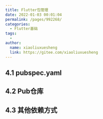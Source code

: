 ```yaml
---
title: Flutter包管理
date: 2022-01-03 00:01:04
permalink: /pages/992268/
categories:
  - Flutter基础
tags:
  - 
author: 
  name: xiaoliuxuesheng
  link: https://gitee.com/xiaoliuxuesheng
---
```


## 4.1 pubspec.yaml

## 4.2 Pub仓库

## 4.3 其他依赖方式
